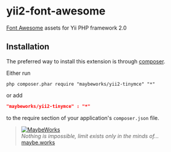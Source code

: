 yii2-font-awesome
============

[Font Awesome](https://fortawesome.github.io/Font-Awesome/) assets for Yii PHP framework 2.0 

Installation
------------
The preferred way to install this extension is through [composer](http://getcomposer.org/download/).

Either run

```
php composer.phar require "maybeworks/yii2-tinymce" "*"
```

or add

```json
"maybeworks/yii2-tinymce" : "*"
```

to the require section of your application's `composer.json` file.

> [![MaybeWorks](http://maybe.works/logo/logo_mw.png)](http://maybe.works)  
<i>Nothing is impossible, limit exists only in the minds of...</i>  
[maybe.works](http://maybe.works)
